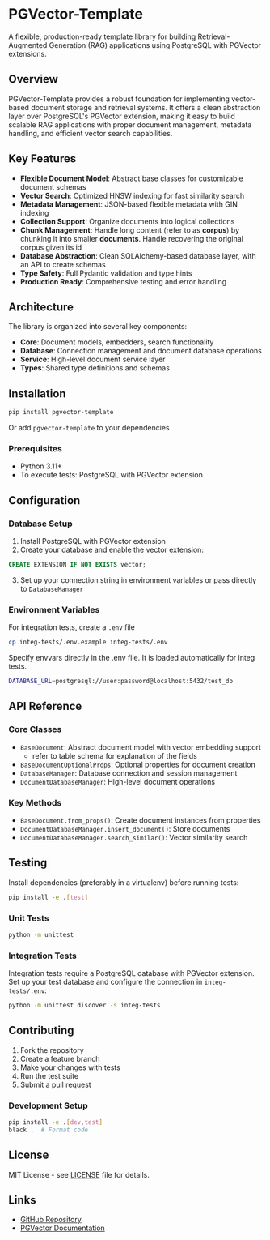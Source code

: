 # PGVector-Template

A flexible, production-ready template library for building Retrieval-Augmented Generation (RAG) applications using PostgreSQL with PGVector extensions.

## Overview

PGVector-Template provides a robust foundation for implementing vector-based document storage and retrieval systems. It offers a clean abstraction layer over PostgreSQL's PGVector extension, making it easy to build scalable RAG applications with proper document management, metadata handling, and efficient vector search capabilities.

## Key Features

- **Flexible Document Model**: Abstract base classes for customizable document schemas
- **Vector Search**: Optimized HNSW indexing for fast similarity search
- **Metadata Management**: JSON-based flexible metadata with GIN indexing
- **Collection Support**: Organize documents into logical collections
- **Chunk Management**: Handle long content (refer to as **corpus**) by chunking it into smaller **documents**. Handle recovering the original corpus given its id
- **Database Abstraction**: Clean SQLAlchemy-based database layer, with an API to create schemas
- **Type Safety**: Full Pydantic validation and type hints
- **Production Ready**: Comprehensive testing and error handling

## Architecture

The library is organized into several key components:

- **Core**: Document models, embedders, search functionality
- **Database**: Connection management and document database operations
- **Service**: High-level document service layer
- **Types**: Shared type definitions and schemas

## Installation

```bash
pip install pgvector-template
```

Or add `pgvector-template` to your dependencies

### Prerequisites

- Python 3.11+
- To execute tests: PostgreSQL with PGVector extension

## Configuration

### Database Setup

1. Install PostgreSQL with PGVector extension
2. Create your database and enable the vector extension:

```sql
CREATE EXTENSION IF NOT EXISTS vector;
```

3. Set up your connection string in environment variables or pass directly to `DatabaseManager`

### Environment Variables

For integration tests, create a `.env` file

```bash
cp integ-tests/.env.example integ-tests/.env
```

Specify envvars directly in the .env file. It is loaded automatically for integ tests.

```bash
DATABASE_URL=postgresql://user:password@localhost:5432/test_db
```

## API Reference

### Core Classes

- `BaseDocument`: Abstract document model with vector embedding support
  - refer to table schema for explanation of the fields
- `BaseDocumentOptionalProps`: Optional properties for document creation
- `DatabaseManager`: Database connection and session management
- `DocumentDatabaseManager`: High-level document operations

### Key Methods

- `BaseDocument.from_props()`: Create document instances from properties
- `DocumentDatabaseManager.insert_document()`: Store documents
- `DocumentDatabaseManager.search_similar()`: Vector similarity search

## Testing

Install dependencies (preferably in a virtualenv) before running tests:
```bash
pip install -e .[test]
```

### Unit Tests
```bash
python -m unittest
```

### Integration Tests

Integration tests require a PostgreSQL database with PGVector extension. Set up your test database and configure the connection in `integ-tests/.env`:

```bash
python -m unittest discover -s integ-tests
```

## Contributing

1. Fork the repository
2. Create a feature branch
3. Make your changes with tests
4. Run the test suite
5. Submit a pull request

### Development Setup

```bash
pip install -e .[dev,test]
black .  # Format code
```

## License

MIT License - see [LICENSE](LICENSE) file for details.

## Links

- [GitHub Repository](https://github.com/DavidLiuGit/PGVector-Template)
- [PGVector Documentation](https://github.com/pgvector/pgvector)
